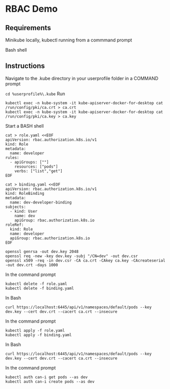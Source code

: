 # RBAC Demo

## Requirements

Minikube locally, kubectl running from a commmand prompt

Bash shell

## Instructions

Navigate to the .kube directory in your userprofile folder in a COMMAND prompt

`cd %userprofile%\.kube`
Run

```
kubectl exec -n kube-system -it kube-apiserver-docker-for-desktop cat /run/config/pki/ca.crt > ca.crt
kubectl exec -n kube-system -it kube-apiserver-docker-for-desktop cat /run/config/pki/ca.key > ca.key
```

Start a BASH shell

```
cat > role.yaml <<EOF
apiVersion: rbac.authorization.k8s.io/v1
kind: Role
metadata:
  name: developer
rules:
  - apiGroups: [""]
    resources: ["pods"]
    verbs: ["list","get"]
EOF

cat > binding.yaml <<EOF
apiVersion: rbac.authorization.k8s.io/v1
kind: RoleBinding
metadata:
  name: dev-developer-binding
subjects:
  - kind: User
    name: dev
    apiGroup: rbac.authorization.k8s.io
roleRef:
  kind: Role
  name: developer
  apiGroup: rbac.authorization.k8s.io
EOF

openssl genrsa -out dev.key 2048
openssl req -new -key dev.key -subj "/CN=dev" -out dev.csr
openssl x509 -req -in dev.csr -CA ca.crt -CAkey ca.key -CAcreateserial -out dev.crt -days 1000
```

In the command prompt

```
kubectl delete -f role.yaml
kubectl delete -f binding.yaml
```

In Bash

```
curl https://localhost:6445/api/v1/namespaces/default/pods --key dev.key --cert dev.crt --cacert ca.crt --insecure
```

In the command prompt

```
kubectl apply -f role.yaml
kubectl apply -f binding.yaml
```

In Bash

```
curl https://localhost:6445/api/v1/namespaces/default/pods --key dev.key --cert dev.crt --cacert ca.crt --insecure
```

In the command prompt

```
kubectl auth can-i get pods --as dev
kubectl auth can-i create pods --as dev
```
